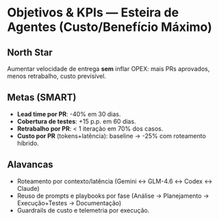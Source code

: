 
# Objetivos & KPIs — Esteira de Agentes (Custo/Benefício Máximo)

## North Star
Aumentar velocidade de entrega **sem** inflar OPEX: mais PRs aprovados, menos retrabalho, custo previsível.

## Metas (SMART)
- **Lead time por PR**: -40% em 30 dias.
- **Cobertura de testes**: +15 p.p. em 60 dias.
- **Retrabalho por PR**: < 1 iteração em 70% dos casos.
- **Custo por PR** (tokens+latência): baseline → -25% com roteamento híbrido.

## Alavancas
- Roteamento por contexto/latência (Gemini ↔ GLM-4.6 ↔ Codex ↔ Claude)
- Reuso de prompts e playbooks por fase (Análise → Planejamento → Execução+Testes → Documentação)
- Guardrails de custo e telemetria por execução.
